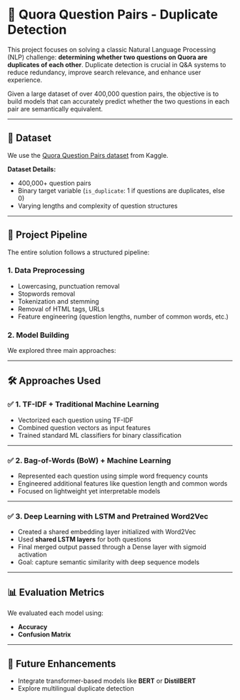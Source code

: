 
# 🧠 Quora Question Pairs - Duplicate Detection

This project focuses on solving a classic Natural Language Processing (NLP) challenge: **determining whether two questions on Quora are duplicates of each other**. Duplicate detection is crucial in Q&A systems to reduce redundancy, improve search relevance, and enhance user experience.

Given a large dataset of over 400,000 question pairs, the objective is to build models that can accurately predict whether the two questions in each pair are semantically equivalent.

---

## 📌 Dataset

We use the [Quora Question Pairs dataset](https://www.kaggle.com/competitions/quora-question-pairs) from Kaggle.

**Dataset Details:**
- 400,000+ question pairs
- Binary target variable (`is_duplicate`: 1 if questions are duplicates, else 0)
- Varying lengths and complexity of question structures

---

## 🚀 Project Pipeline

The entire solution follows a structured pipeline:

### 1. **Data Preprocessing**
- Lowercasing, punctuation removal
- Stopwords removal
- Tokenization and stemming
- Removal of HTML tags, URLs
- Feature engineering (question lengths, number of common words, etc.)

### 2. **Model Building**

We explored three main approaches:

---

## 🛠️ Approaches Used

### ✅ 1. **TF-IDF + Traditional Machine Learning**

- Vectorized each question using TF-IDF
- Combined question vectors as input features
- Trained standard ML classifiers for binary classification

---

### ✅ 2. **Bag-of-Words (BoW) + Machine Learning**

- Represented each question using simple word frequency counts
- Engineered additional features like question length and common words
- Focused on lightweight yet interpretable models

---

### ✅ 3. **Deep Learning with LSTM and Pretrained Word2Vec**

- Created a shared embedding layer initialized with Word2Vec
- Used **shared LSTM layers** for both questions
- Final merged output passed through a Dense layer with sigmoid activation
- Goal: capture semantic similarity with deep sequence models

---

## 📊 Evaluation Metrics

We evaluated each model using:
- **Accuracy**
- **Confusion Matrix**

---

## 📌 Future Enhancements

- Integrate transformer-based models like **BERT** or **DistilBERT**
- Explore multilingual duplicate detection
